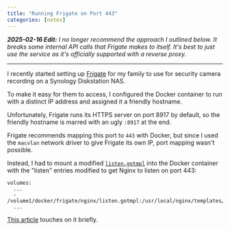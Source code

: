 ```yaml
---
title: "Running Frigate on Port 443"
categories: [notes]
---
```


_**2025-02-16 Edit:** I no longer recommend the approach I outlined below.
It breaks some internal API calls that Frigate makes to itself.
It's best to just use the service as it's officially supported with a reverse proxy._

---

I recently started setting up [Frigate](https://frigate.video/) for my family
to use for security camera recording on a Synology Diskstation NAS.

To make it easy for them to access, I configured the Docker container to run
with a distinct IP address and assigned it a friendly hostname.

Unfortunately, Frigate runs its HTTPS server on port 8917 by default, so the
friendly hostname is marred with an ugly `:8917` at the end.

Frigate recommends mapping this port to `443` with Docker, but since I used the
`macvlan` network driver to give Frigate its own IP, port mapping wasn't
possible.

Instead, I had to mount a modified
[`listen.gotmpl`](https://github.com/blakeblackshear/frigate/blob/dev/docker/main/rootfs/usr/local/nginx/templates/listen.gotmpl)
into the Docker container with the "listen" entries modified to get Nginx to
listen on port 443:

```
volumes:
  ...
  - /volume1/docker/frigate/nginx/listen.gotmpl:/usr/local/nginx/templates/listen.gotmpl:ro
  ...
```

[This article](https://github.com/blakeblackshear/frigate/blob/dev/docs/docs/configuration/advanced.md#network-configuration)
touches on it briefly.
